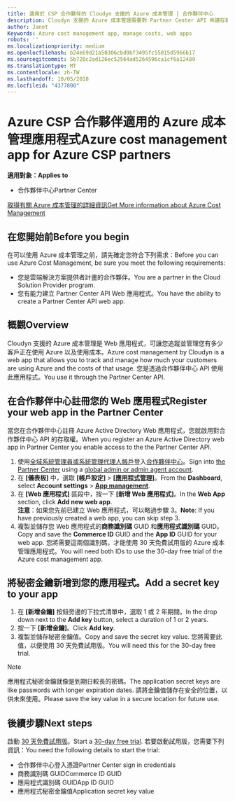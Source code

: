 ```yaml
---
title: 適用於 CSP 合作夥伴的 Cloudyn 支援的 Azure 成本管理 | 合作夥伴中心
description: Cloudyn 支援的 Azure 成本管理需要對 Partner Center API 佈建存取權。
author: Janet
Keywords: Azure cost management app, manage costs, web apps
robots: ''
ms.localizationpriority: medium
ms.openlocfilehash: b24e69d21a50306cbd9bf3495fc55015d5966b17
ms.sourcegitcommit: 5b720c2ad126ec52564ad5264596ca1cf6a12489
ms.translationtype: MT
ms.contentlocale: zh-TW
ms.lasthandoff: 10/05/2018
ms.locfileid: "4377800"
---
```

# <a name="azure-cost-management-app-for-azure-csp-partners"></a><span data-ttu-id="d7c01-103">Azure CSP 合作夥伴適用的 Azure 成本管理應用程式</span><span class="sxs-lookup"><span data-stu-id="d7c01-103">Azure cost management app for Azure CSP partners</span></span>  

**<span data-ttu-id="d7c01-104">適用對象：</span><span class="sxs-lookup"><span data-stu-id="d7c01-104">Applies to</span></span>**

-  <span data-ttu-id="d7c01-105">合作夥伴中心</span><span class="sxs-lookup"><span data-stu-id="d7c01-105">Partner Center</span></span>

[<span data-ttu-id="d7c01-106">取得有關 Azure 成本管理的詳細資訊</span><span class="sxs-lookup"><span data-stu-id="d7c01-106">Get More information about Azure Cost Management</span></span>](https://go.microsoft.com/fwlink/p/?linkid=857893)

## <a name="before-you-begin"></a><span data-ttu-id="d7c01-107">在您開始前</span><span class="sxs-lookup"><span data-stu-id="d7c01-107">Before you begin</span></span>
<span data-ttu-id="d7c01-108">在可以使用 Azure 成本管理之前，請先確定您符合下列需求：</span><span class="sxs-lookup"><span data-stu-id="d7c01-108">Before you can use Azure Cost Management, be sure you meet the following requirements:</span></span>

- <span data-ttu-id="d7c01-109">您是雲端解決方案提供者計畫的合作夥伴。</span><span class="sxs-lookup"><span data-stu-id="d7c01-109">You are a partner in the Cloud Solution Provider program.</span></span>
- <span data-ttu-id="d7c01-110">您有能力建立 Partner Center API Web 應用程式。</span><span class="sxs-lookup"><span data-stu-id="d7c01-110">You have the ability to create a Partner Center API web app.</span></span>

## <a name="overview"></a><span data-ttu-id="d7c01-111">概觀</span><span class="sxs-lookup"><span data-stu-id="d7c01-111">Overview</span></span>

<span data-ttu-id="d7c01-112">Cloudyn 支援的 Azure 成本管理是 Web 應用程式，可讓您追蹤並管理您有多少客戶正在使用 Azure 以及使用成本。</span><span class="sxs-lookup"><span data-stu-id="d7c01-112">Azure cost management by Cloudyn is a web app that allows you to track and manage how much your customers are using Azure and the costs of that usage.</span></span> <span data-ttu-id="d7c01-113">您是透過合作夥伴中心 API 使用此應用程式。</span><span class="sxs-lookup"><span data-stu-id="d7c01-113">You use it through the Partner Center API.</span></span>

## <a name="register-your-web-app-in-the-partner-center"></a><span data-ttu-id="d7c01-114">在合作夥伴中心註冊您的 Web 應用程式</span><span class="sxs-lookup"><span data-stu-id="d7c01-114">Register your web app in the Partner Center</span></span>
<span data-ttu-id="d7c01-115">當您在合作夥伴中心註冊 Azure Active Directory Web 應用程式，您就啟用對合作夥伴中心 API 的存取權。</span><span class="sxs-lookup"><span data-stu-id="d7c01-115">When you register an Azure Active Directory web app in Partner Center you enable access to the the Partner Center API.</span></span> 
1.  <span data-ttu-id="d7c01-116">使用[全域系統管理員或系統管理代理人帳戶](create-user-accounts-and-set-permissions.md)登入[合作夥伴中心](https://partnercenter.microsoft.com/en-us/pcv/dashboard/overview)。</span><span class="sxs-lookup"><span data-stu-id="d7c01-116">Sign into [the Partner Center](https://partnercenter.microsoft.com/en-us/pcv/dashboard/overview) using a [global admin or admin agent account](create-user-accounts-and-set-permissions.md).</span></span>
2.  <span data-ttu-id="d7c01-117">在 **\[儀表板\]** 中，選取 **\[帳戶設定\]** &gt; **[\[應用程式管理\]](https://partnercenter.microsoft.com/en-us/pcv/apiintegration/appmanagement)**。</span><span class="sxs-lookup"><span data-stu-id="d7c01-117">From the **Dashboard**, select **Account settings** &gt; **[App management](https://partnercenter.microsoft.com/en-us/pcv/apiintegration/appmanagement)**.</span></span>
3.  <span data-ttu-id="d7c01-118">在 **\[Web 應用程式\]** 區段中，按一下 **\[新增 Web 應用程式\]**。</span><span class="sxs-lookup"><span data-stu-id="d7c01-118">In the **Web App** section, click **Add new web app**.</span></span>
<br> <span data-ttu-id="d7c01-119">**注意**：如果您先前已建立 Web 應用程式，可以略過步驟 3。</span><span class="sxs-lookup"><span data-stu-id="d7c01-119">**Note**: If you have previously created a web app, you can skip step 3.</span></span>
4.  <span data-ttu-id="d7c01-120">複製並儲存您 Web 應用程式的**商務識別碼** GUID 和**應用程式識別碼** GUID。</span><span class="sxs-lookup"><span data-stu-id="d7c01-120">Copy and save the **Commerce ID** GUID and the **App ID** GUID for your web app.</span></span> <span data-ttu-id="d7c01-121">您將需要這兩個識別碼，才能使用 30 天免費試用版的 Azure 成本管理應用程式。</span><span class="sxs-lookup"><span data-stu-id="d7c01-121">You will need both IDs to use the 30-day free trial of the Azure cost management app.</span></span>

## <a name="add-a-secret-key-to-your-app"></a><span data-ttu-id="d7c01-122">將秘密金鑰新增到您的應用程式。</span><span class="sxs-lookup"><span data-stu-id="d7c01-122">Add a secret key to your app</span></span>
1.  <span data-ttu-id="d7c01-123">在 **\[新增金鑰\]** 按鈕旁邊的下拉式清單中，選取 1 或 2 年期間。</span><span class="sxs-lookup"><span data-stu-id="d7c01-123">In the drop down next to the **Add key** button, select a duration of 1 or 2 years.</span></span>
2.  <span data-ttu-id="d7c01-124">按一下 **\[新增金鑰\]**。</span><span class="sxs-lookup"><span data-stu-id="d7c01-124">Click **Add key**.</span></span> 
3.  <span data-ttu-id="d7c01-125">複製並儲存秘密金鑰值。</span><span class="sxs-lookup"><span data-stu-id="d7c01-125">Copy and save the secret key value.</span></span> <span data-ttu-id="d7c01-126">您將需要此值，以便使用 30 天免費試用版。</span><span class="sxs-lookup"><span data-stu-id="d7c01-126">You will need this for the 30-day free trial.</span></span><br>
> [!NOTE]  
> <span data-ttu-id="d7c01-127">應用程式秘密金鑰就像是到期日較長的密碼。</span><span class="sxs-lookup"><span data-stu-id="d7c01-127">The application secret keys are like passwords with longer expiration dates.</span></span> <span data-ttu-id="d7c01-128">請將金鑰值儲存在安全的位置，以供未來使用。</span><span class="sxs-lookup"><span data-stu-id="d7c01-128">Please save the key value in a secure location for future use.</span></span>

## <a name="next-steps"></a><span data-ttu-id="d7c01-129">後續步驟</span><span class="sxs-lookup"><span data-stu-id="d7c01-129">Next steps</span></span>
<span data-ttu-id="d7c01-130">啟動 [30 天免費試用版](https://go.microsoft.com/fwlink/?linkid=857895)。</span><span class="sxs-lookup"><span data-stu-id="d7c01-130">Start a [30-day free trial](https://go.microsoft.com/fwlink/?linkid=857895).</span></span>
<span data-ttu-id="d7c01-131">若要啟動試用版，您需要下列資訊：</span><span class="sxs-lookup"><span data-stu-id="d7c01-131">You need the following details to start the trial:</span></span>
- <span data-ttu-id="d7c01-132">合作夥伴中心登入憑證</span><span class="sxs-lookup"><span data-stu-id="d7c01-132">Partner Center sign in credentials</span></span>
- <span data-ttu-id="d7c01-133">商務識別碼 GUID</span><span class="sxs-lookup"><span data-stu-id="d7c01-133">Commerce ID GUID</span></span>
- <span data-ttu-id="d7c01-134">應用程式識別碼 GUID</span><span class="sxs-lookup"><span data-stu-id="d7c01-134">App ID GUID</span></span>
- <span data-ttu-id="d7c01-135">應用程式秘密金鑰值</span><span class="sxs-lookup"><span data-stu-id="d7c01-135">Application secret key value</span></span>
